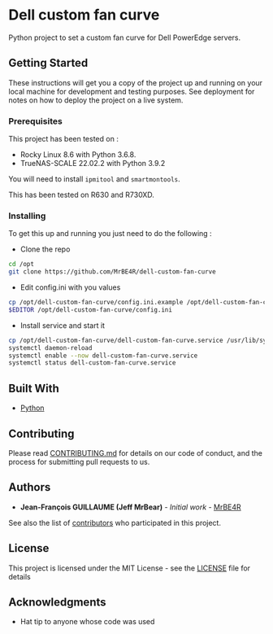 # Dell custom fan curve 

Python project to set a custom fan curve for Dell PowerEdge servers.

## Getting Started

These instructions will get you a copy of the project up and running on your local machine for development and testing purposes. See deployment for notes on how to deploy the project on a live system.

### Prerequisites

This project has been tested on :
 - Rocky Linux 8.6 with Python 3.6.8.
 - TrueNAS-SCALE 22.02.2 with Python 3.9.2

You will need to install `ipmitool` and `smartmontools`.

This has been tested on R630 and R730XD.

### Installing

To get this up and running you just need to do the following :

* Clone the repo
```bash
cd /opt
git clone https://github.com/MrBE4R/dell-custom-fan-curve
```
* Edit config.ini with you values
```bash
cp /opt/dell-custom-fan-curve/config.ini.example /opt/dell-custom-fan-curve/config.ini
$EDITOR /opt/dell-custom-fan-curve/config.ini
```
* Install service and start it
```bash
cp /opt/dell-custom-fan-curve/dell-custom-fan-curve.service /usr/lib/systemd/system/dell-custom-fan-curve.services
systemctl daemon-reload
systemctl enable --now dell-custom-fan-curve.service
systemctl status dell-custom-fan-curve.service
```

## Built With

* [Python](https://www.python.org/)

## Contributing

Please read [CONTRIBUTING.md](https://gist.github.com/PurpleBooth/b24679402957c63ec426) for details on our code of conduct, and the process for submitting pull requests to us.

## Authors

* **Jean-François GUILLAUME (Jeff MrBear)** - *Initial work* - [MrBE4R](https://github.com/MrBE4R)

See also the list of [contributors](https://github.com/MrBE4R/dell-custom-fan-curve/contributors) who participated in this project.

## License

This project is licensed under the MIT License - see the [LICENSE](LICENSE) file for details

## Acknowledgments

* Hat tip to anyone whose code was used
